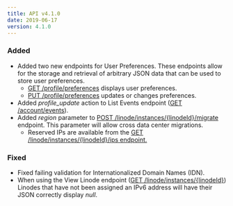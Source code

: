 ```yaml
---
title: API v4.1.0
date: 2019-06-17
version: 4.1.0
---
```


### Added

- Added two new endpoints for User Preferences. These endpoints allow for the storage and retrieval of arbitrary JSON data that can be used to store user preferences.
    - [GET /profile/preferences](https://www.linode.com/docs/api/profile/#user-preferences-view) displays user preferences.
    - [PUT /profile/preferences](https://www.linode.com/docs/api/profile/#user-preferences-update) updates or changes preferences.
- Added *profile\_update* action to List Events endpoint ([GET /account/events](https://www.linode.com/docs/api/account/#events-list)).
- Added *region* parameter to [POST /linode/instances/{linodeId}/migrate](https://www.linode.com/docs/api/linode-instances/#dc-migrationpending-host-migration-initiate) endpoint. This parameter will allow cross data center migrations.
    - Reserved IPs are available from the [GET /linode/instances/{linodeId}/ips endpoint.](https://www.linode.com/docs/api/linode-instances/#networking-information-list)

### Fixed

- Fixed failing validation for Internationalized Domain Names (IDN).
- When using the View Linode endpoint ([GET /linode/instances/{linodeId}](https://www.linode.com/docs/api/linode-instances/#linode-create)) Linodes that have not been assigned an IPv6 address will have their JSON correctly display *null*.
